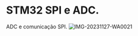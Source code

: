 # STM32 SPI e ADC.

 ADC e comunicação SPI.
 ![IMG-20231127-WA0021](https://github.com/raulp2u/STM32-SPI-/assets/37675435/b1d085ce-45c8-471d-9cda-0ee6ebed9710)
